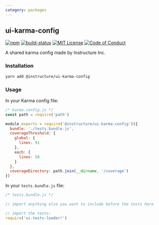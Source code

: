 ```yaml
---
category: packages
---
```


## ui-karma-config

[![npm][npm]][npm-url]
[![build-status][build-status]][build-status-url]
[![MIT License][license-badge]][LICENSE]
[![Code of Conduct][coc-badge]][coc]

A shared karma config made by Instructure Inc.

### Installation

```sh
yarn add @instructure/ui-karma-config
```

### Usage

In your Karma config file:

```javascript
/* karma.config.js */
const path = require('path')

module.exports = require('@instructure/ui-karma-config')({
  bundle: './tests.bundle.js',
  coverageThreshold: {
    global: {
      lines: 91
    },
    each: {
      lines: 50
    }
  },
  coverageDirectory: path.join(__dirname, '/coverage')
})
```

In your `tests.bundle.js` file:

```javascript
/* tests.bundle.js */

// import anything else you want to include before the tests here

// import the tests:
require('ui-tests-loader!')
```

[npm]: https://img.shields.io/npm/v/@instructure/ui-karma-config.svg
[npm-url]: https://npmjs.com/package/@instructure/ui-karma-config

[build-status]: https://travis-ci.org/instructure/instructure-ui.svg?branch=master
[build-status-url]: https://travis-ci.org/instructure/instructure-ui "Travis CI"

[license-badge]: https://img.shields.io/npm/l/instructure-ui.svg?style=flat-square
[license]: https://github.com/instructure/instructure-ui/blob/master/LICENSE

[coc-badge]: https://img.shields.io/badge/code%20of-conduct-ff69b4.svg?style=flat-square
[coc]: https://github.com/instructure/instructure-ui/blob/master/CODE_OF_CONDUCT.md
